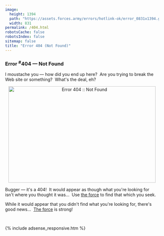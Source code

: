 ```yaml
---
image:
  height: 1394
  path: "https://assets.forces.army/errors/hotlink-ok/error_0831x1394.gif"
  width: 831
permalink: /404.html
robotsCache: false
robotsIndex: false
sitemap: false
title: "Error 404 (Not Found)"
---
```


<h3>
  Error <sup>#</sup>404 &#8212; Not Found
</h3>
<p>
  I moustache you &#8212; how did you end up here?&nbsp; Are you trying to break the Web site or something?&nbsp; What's the deal, eh?
</p>
<p style="text-align: center;">
  <img alt="Error 404 :: Not Found" height="317" src="{{ site.uri.assets }}/errors/error-404_482x317.png"
    style="border: 0px; display: block; margin-left: auto; margin-right: auto;" width="482" />
</p>
<p>
  Bugger &#8212; it's a 404!&nbsp; It would appear as though what you're looking for isn't where you thought it was&hellip;&nbsp; Use <a
    href="{{ site.url }}/search" rel="me" title="Search">the force</a> to find that which you seek.
</p>
<p>
  While it would appear that you didn't find what you're looking for, there's good news&hellip;&nbsp; <a href="{{ site.url }}/search" rel="me"
    title="Search">The force</a> is strong!
</p>
<p>
  &nbsp;
</p>
{% include adsense_responsive.htm %}
